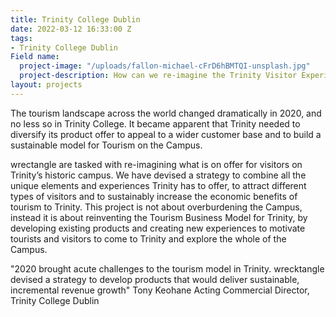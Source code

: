 ```yaml
---
title: Trinity College Dublin
date: 2022-03-12 16:33:00 Z
tags:
- Trinity College Dublin
Field name:
  project-image: "/uploads/fallon-michael-cFrD6hBMTQI-unsplash.jpg"
  project-description: How can we re-imagine the Trinity Visitor Experience?
layout: projects
---
```


The tourism landscape across the world changed dramatically in 2020, and no less so in Trinity College. It became apparent that Trinity needed to diversify its product offer to appeal to a wider customer base and to build a sustainable model for Tourism on the Campus.

wrectangle are tasked with re-imagining what is on offer for visitors on Trinity’s historic campus. We have devised a strategy to combine all the unique elements and experiences Trinity has to offer, to attract different types of visitors and to sustainably increase the economic benefits of tourism to Trinity. This project is not about overburdening the Campus, instead it is about reinventing the Tourism Business Model for Trinity, by developing existing products and creating new experiences to motivate tourists and visitors to come to Trinity and explore the whole of the Campus.

"2020 brought acute challenges to the tourism model in Trinity. wrecktangle devised a strategy to develop products that would deliver sustainable, incremental revenue growth"
Tony Keohane
Acting Commercial Director, Trinity College Dublin

